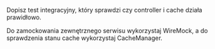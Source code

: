Dopisz test integracyjny, który sprawdzi czy controller i cache działa prawidłowo.

Do zamockowania zewnętrznego serwisu wykorzystaj WireMock, a do sprawdzenia stanu cache wykorzystaj CacheManager.